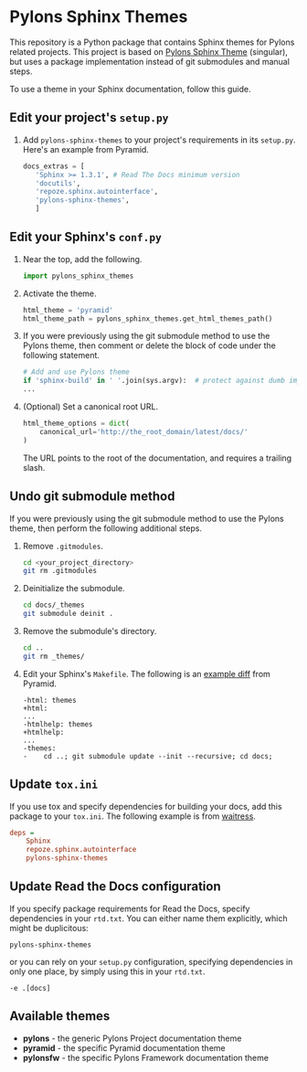Pylons Sphinx Themes
====================

This repository is a Python package that contains Sphinx themes for Pylons
related projects. This project is based on
[Pylons Sphinx Theme](https://github.com/Pylons/pylons_sphinx_theme)
(singular), but uses a package implementation instead of git submodules and
manual steps.

To use a theme in your Sphinx documentation, follow this guide.

Edit your project's ``setup.py``
--------------------------------
1. Add ``pylons-sphinx-themes`` to your project's requirements in its
``setup.py``. Here's an example from Pyramid.

    ```python
    docs_extras = [
       'Sphinx >= 1.3.1', # Read The Docs minimum version
       'docutils',
       'repoze.sphinx.autointerface',
       'pylons-sphinx-themes',
       ]
    ```

Edit your Sphinx's ``conf.py``
------------------------------
1. Near the top, add the following.

    ```python
    import pylons_sphinx_themes
    ```

2. Activate the theme.

    ```python
    html_theme = 'pyramid'
    html_theme_path = pylons_sphinx_themes.get_html_themes_path()
    ```

3. If you were previously using the git submodule method to use the Pylons
theme, then comment or delete the block of code under the following
statement.

    ```python
    # Add and use Pylons theme
    if 'sphinx-build' in ' '.join(sys.argv):  # protect against dumb importers
    ...
    ```

4. (Optional) Set a canonical root URL.

    ```python
    html_theme_options = dict(
        canonical_url='http://the_root_domain/latest/docs/'
    )
    ```

   The URL points to the root of the documentation, and requires a trailing
   slash.

Undo git submodule method
-------------------------
If you were previously using the git submodule method to use the Pylons theme,
then perform the following additional steps.

1. Remove ``.gitmodules``.

    ```bash
    cd <your_project_directory>
    git rm .gitmodules
    ```

2. Deinitialize the submodule.

    ```bash
    cd docs/_themes
    git submodule deinit .
    ```

3. Remove the submodule's directory.

    ```bash
    cd ..
    git rm _themes/
    ```

4. Edit your Sphinx's ``Makefile``. The following is an
   [example diff](https://github.com/Pylons/pyramid/pull/1636/files)
   from Pyramid.

    ```
    -html: themes
    +html:
    ...
    -htmlhelp: themes
    +htmlhelp:
    ...
    -themes:
    -    cd ..; git submodule update --init --recursive; cd docs;
    ```

Update ``tox.ini``
------------------
If you use tox and specify dependencies for building your docs, add this
package to your ``tox.ini``. The following example is from
[waitress](https://github.com/Pylons/waitress/blob/master/tox.ini#L28).

```ini
deps =
    Sphinx
    repoze.sphinx.autointerface
    pylons-sphinx-themes
```

Update Read the Docs configuration
----------------------------------
If you specify package requirements for Read the Docs, specify dependencies
in your ``rtd.txt``. You can either name them explicitly, which might be
duplicitous:

```
pylons-sphinx-themes
```

or you can rely on your ``setup.py`` configuration, specifying dependencies in
only one place, by simply using this in your ``rtd.txt``.

```
-e .[docs]
```

Available themes
----------------

- **pylons** - the generic Pylons Project documentation theme
- **pyramid** - the specific Pyramid documentation theme
- **pylonsfw** - the specific Pylons Framework documentation theme
